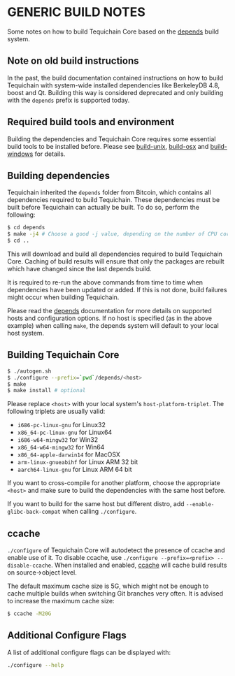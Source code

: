 # GENERIC BUILD NOTES

Some notes on how to build Tequichain Core based on the [depends](../depends/README.md) build system.

## Note on old build instructions

In the past, the build documentation contained instructions on how to build Tequichain with system-wide installed dependencies
like BerkeleyDB 4.8, boost and Qt. Building this way is considered deprecated and only building with the `depends` prefix
is supported today.

## Required build tools and environment

Building the dependencies and Tequichain Core requires some essential build tools to be installed before. Please see
[build-unix](build-unix.md), [build-osx](build-osx.md) and [build-windows](build-windows.md) for details.

## Building dependencies

Tequichain inherited the `depends` folder from Bitcoin, which contains all dependencies required to build Tequichain. These
dependencies must be built before Tequichain can actually be built. To do so, perform the following:

```bash
$ cd depends
$ make -j4 # Choose a good -j value, depending on the number of CPU cores available
$ cd ..
```

This will download and build all dependencies required to build Tequichain Core. Caching of build results will ensure that only
the packages are rebuilt which have changed since the last depends build.

It is required to re-run the above commands from time to time when dependencies have been updated or added. If this is
not done, build failures might occur when building Tequichain.

Please read the [depends](../depends/README.md) documentation for more details on supported hosts and configuration
options. If no host is specified (as in the above example) when calling `make`, the depends system will default to your
local host system.

## Building Tequichain Core

```bash
$ ./autogen.sh
$ ./configure --prefix=`pwd`/depends/<host>
$ make
$ make install # optional
```

Please replace `<host>` with your local system's `host-platform-triplet`. The following triplets are usually valid:

-   `i686-pc-linux-gnu` for Linux32
-   `x86_64-pc-linux-gnu` for Linux64
-   `i686-w64-mingw32` for Win32
-   `x86_64-w64-mingw32` for Win64
-   `x86_64-apple-darwin14` for MacOSX
-   `arm-linux-gnueabihf` for Linux ARM 32 bit
-   `aarch64-linux-gnu` for Linux ARM 64 bit

If you want to cross-compile for another platform, choose the appropriate `<host>` and make sure to build the
dependencies with the same host before.

If you want to build for the same host but different distro, add `--enable-glibc-back-compat` when calling `./configure`.

## ccache

`./configure` of Tequichain Core will autodetect the presence of ccache and enable use of it. To disable ccache, use
`./configure --prefix=<prefix> --disable-ccache`. When installed and enabled, [ccache](https://ccache.samba.org/) will
cache build results on source->object level.

The default maximum cache size is 5G, which might not be enough to cache multiple builds when switching Git branches
very often. It is advised to increase the maximum cache size:

```bash
$ ccache -M20G
```

## Additional Configure Flags

A list of additional configure flags can be displayed with:

```bash
./configure --help
```


